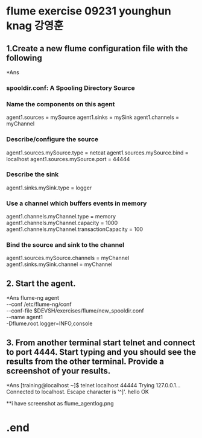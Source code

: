 # flume exercise 09231 younghun knag 강영훈

## 1.Create a new flume configuration file with the following

*Ans
### spooldir.conf: A Spooling Directory Source

### Name the components on this agent
agent1.sources = mySource
agent1.sinks = mySink
agent1.channels = myChannel

### Describe/configure the source
agent1.sources.mySource.type = netcat
agent1.sources.mySource.bind = localhost
agent1.sources.mySource.port = 44444

### Describe the sink
agent1.sinks.mySink.type = logger

### Use a channel which buffers events in memory
agent1.channels.myChannel.type = memory
agent1.channels.myChannel.capacity = 1000
agent1.channels.myChannel.transactionCapacity = 100

### Bind the source and sink to the channel
agent1.sources.mySource.channels = myChannel
agent1.sinks.mySink.channel = myChannel

## 2. Start the agent.

*Ans
flume-ng agent \
--conf /etc/flume-ng/conf \
--conf-file $DEVSH/exercises/flume/new_spooldir.conf \
--name agent1 \
-Dflume.root.logger=INFO,console

## 3. From another terminal start telnet and connect to port 4444. Start typing and you should see the results from the other terminal. Provide a screenshot of your results.

*Ans
[training@localhost ~]$ telnet localhost 44444
Trying 127.0.0.1...
Connected to localhost.
Escape character is '^]'.
hello
OK

**i have screenshot as flume_agentlog.png

# .end

